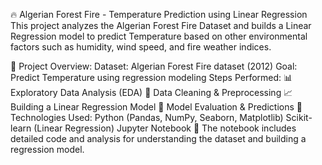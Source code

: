 🔥 Algerian Forest Fire - Temperature Prediction using Linear Regression
This project analyzes the Algerian Forest Fire Dataset and builds a Linear Regression model to predict Temperature based on other environmental factors such as humidity, wind speed, and fire weather indices.

📌 Project Overview:
Dataset: Algerian Forest Fire dataset (2012)
Goal: Predict Temperature using regression modeling
Steps Performed:
📊 Exploratory Data Analysis (EDA)
🧹 Data Cleaning & Preprocessing
📈 Building a Linear Regression Model
🎯 Model Evaluation & Predictions
🔧 Technologies Used:
Python (Pandas, NumPy, Seaborn, Matplotlib)
Scikit-learn (Linear Regression)
Jupyter Notebook
📂 The notebook includes detailed code and analysis for understanding the dataset and building a regression model.

